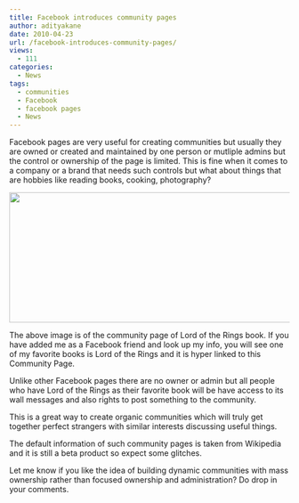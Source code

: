 ```yaml
---
title: Facebook introduces community pages
author: adityakane
date: 2010-04-23
url: /facebook-introduces-community-pages/
views:
  - 111
categories:
  - News
tags:
  - communities
  - Facebook
  - facebook pages
  - News
---
```

Facebook pages are very useful for creating communities but usually they are owned or created and maintained by one person or mutliple admins but the control or ownership of the page is limited. This is fine when it comes to a company or a brand that needs such controls but what about things that are hobbies like reading books, cooking, photography?

<a href="http://fbknol.com/2010/04/23/facebook-introduces-community-pages/facebook_community1/" onclick="_gaq.push(['_trackEvent', 'outbound-article', 'http://fbknol.com/2010/04/23/facebook-introduces-community-pages/facebook_community1/', '']);" rel="attachment wp-att-1197"><img class="aligncenter size-full  wp-image-53926" src="http://cdn.devilsworkshop.org/files/2010/04/facebook_community1.png" alt="" width="550" height="234" /></a>

The above image is of the community page of Lord of the Rings book. If you have added me as a Facebook friend and look up my info, you will see one of my favorite books is Lord of the Rings and it is hyper linked to this Community Page.

Unlike other Facebook pages there are no owner or admin but all people who have Lord of the Rings as their favorite book will be have access to its wall messages and also rights to post something to the community.

This is a great way to create organic communities which will truly get together perfect strangers with similar interests discussing useful things.

The default information of such community pages is taken from Wikipedia and it is still a beta product so expect some glitches.

Let me know if you like the idea of building dynamic communities with mass ownership rather than focused ownership and administration? Do drop in your comments.
